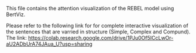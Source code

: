 This file contains the attention visualization of the REBEL model using BertViz.

Please refer to the following link for for complete interactive visualization of the sentences that are varried in structure (Simple, Complex and Compund).
The link: https://colab.research.google.com/drive/1PJu0Of5ICcLwOr-aU2ADbUrA74JAua_U?usp=sharing
